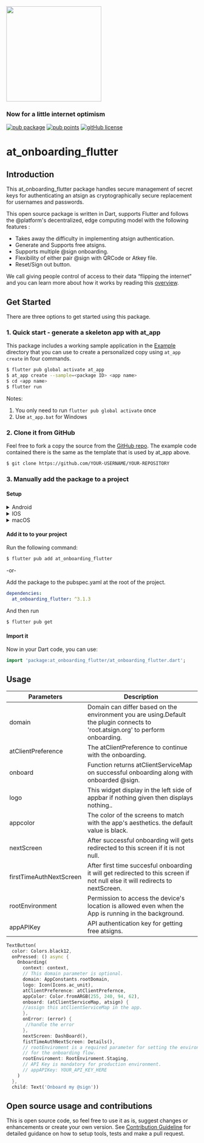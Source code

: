 <img width=250px src="https://atsign.dev/assets/img/@platform_logo_grey.svg?sanitize=true">

### Now for a little internet optimism



[![pub package](https://img.shields.io/pub/v/at_onboarding_flutter)](https://pub.dev/packages/at_onboarding_flutter) [![pub points](https://badges.bar/at_onboarding_flutter/pub%20points)](https://pub.dev/packages/at_onboarding_flutter/score)
 [![gitHub license](https://img.shields.io/badge/license-BSD3-blue.svg)](./LICENSE)



# at_onboarding_flutter
## Introduction
This at_onboarding_flutter package handles secure management of secret keys for authenticating an atsign as cryptographically secure replacement for usernames and passwords.

This open source package is written in Dart, supports Flutter and follows the @‎platform's decentralized, edge computing model with the following features :

- Takes away the difficulty in implementing atsign authentication.
- Generate and Supports free atsigns.
- Supports multiple @sign onboarding.
- Flexibility of either pair @sign with QRCode or Atkey file.
- Reset/Sign out button.

We call giving people control of access to their data “flipping the internet”
and you can learn more about how it works by reading this
[overview](https://atsign.dev/docs/overview/).


## Get Started
There are three options to get started using this package.

### 1. Quick start - generate a skeleton app with at_app
This package includes a working sample application in the
[Example](./example) directory that you can use to create a personalized
copy using ```at_app create``` in four commands.

```sh
$ flutter pub global activate at_app 
$ at_app create --sample=<package ID> <app name> 
$ cd <app name>
$ flutter run
```
Notes: 
1. You only need to run ```flutter pub global activate``` once
2. Use ```at_app.bat``` for Windows


### 2. Clone it from GitHub
<!---
Make sure to edit the link below to refer to your package repo.
-->
Feel free to fork a copy the source from the [GitHub repo](https://github.com/atsign-foundation/at_widgets). The example code contained there is the same as the template that is used by at_app above.

```sh
$ git clone https://github.com/YOUR-USERNAME/YOUR-REPOSITORY
```


### 3. Manually add the package to a project

#### Setup

<details>
<summary>Android</summary>

Add the following permissions to AndroidManifest.xml

```
    <uses-permission android:name="android.permission.READ_EXTERNAL_STORAGE"/>
    <uses-permission android:name="android.permission.WRITE_EXTERNAL_STORAGE"/>
    <uses-permission android:name="android.permission.INTERNET"/>
    <uses-permission android:name="android.permission.USE_FULL_SCREEN_INTENT" />
    <uses-permission android:name="android.permission.CAMERA" />
    <uses-feature android:name="android.hardware.camera" />
    <uses-feature android:name="android.hardware.camera.autofocus" />
    <uses-feature android:name="android.hardware.camera.flash" />
```

Also, the Android version support in app/build.gradle
```
compileSdkVersion 29

minSdkVersion 24
targetSdkVersion 29
```
</details>

<details>
<summary>IOS</summary>

Add the following permission string to info.plist

```
  <key>NSCameraUsageDescription</key>
  <string>The camera is used to scan QR code to pair your device with your @sign</string>
```

Also, update the Podfile with the following lines of code:

```
post_install do |installer|
  installer.pods_project.targets.each do |target|
    flutter_additional_ios_build_settings(target)
    target.build_configurations.each do |config|
      config.build_settings['GCC_PREPROCESSOR_DEFINITIONS'] ||= [
        '$(inherited)',
        ## dart: PermissionGroup.calendar
        'PERMISSION_EVENTS=0',

        ## dart: PermissionGroup.reminders
        'PERMISSION_REMINDERS=0',

        ## dart: PermissionGroup.contacts
        'PERMISSION_CONTACTS=0',

        ## dart: PermissionGroup.microphone
        'PERMISSION_MICROPHONE=0',

        ## dart: PermissionGroup.speech
        'PERMISSION_SPEECH_RECOGNIZER=0',

        ## dart: [PermissionGroup.location, PermissionGroup.locationAlways, PermissionGroup.locationWhenInUse]
        'PERMISSION_LOCATION=0',

        ## dart: PermissionGroup.notification
        'PERMISSION_NOTIFICATIONS=0',

        ## dart: PermissionGroup.sensors
        'PERMISSION_SENSORS=0'
      ]
    end
  end
end
```
</details>

<details>
<summary>macOS</summary>

Go to your project folder, macOS/Runner/DebugProfile.entitlements

For release you need to open macOS/Runner/Release.entitlements

and add the following key:

```
<key>com.apple.security.files.downloads.read-write</key>
<true/>
```
</details>







#### Add it to to your project
Run the following command:
```sh
$ flutter pub add at_onboarding_flutter
```
-or-

Add the package to the pubspec.yaml at the root of the project.
```yaml
dependencies:
  at_onboarding_flutter: ^3.1.3
```
And then run
```sh
$ flutter pub get
```

#### Import it
Now in your Dart code, you can use:

```dart
import 'package:at_onboarding_flutter/at_onboarding_flutter.dart';
```






## Usage




| Parameters              | Description                                                                                                                      |
| ----------------------- | -------------------------------------------------------------------------------------------------------------------------------- |
| domain                  | Domain can differ based on the environment you are using.Default the plugin connects to 'root.atsign.org' to perform onboarding. |
| atClientPreference      | The atClientPreference to continue with the onboarding.                                                                          |
| onboard                 | Function returns atClientServiceMap on successful onboarding along with onboarded @sign.                                         |
| logo                    | This widget display in the left side of appbar if nothing given then displays nothing..                                          |
| appcolor                | The color of the screens to match with the app's aesthetics. the default value is black.                                         |
| nextScreen              | After successful onboarding will gets redirected to this screen if it is not null.                                               |
| firstTimeAuthNextScreen | After first time succesful onboarding it will get redirected to this screen if not null else it will redirects to nextScreen.    |
| rootEnvironment         | Permission to access the device's location is allowed even when the App is running in the background.                            |
| appAPIKey               | API authentication key for getting free atsigns.                                                                                 |


```dart
TextButton(
  color: Colors.black12,
  onPressed: () async {
    Onboarding(
      context: context,
      // This domain parameter is optional.
      domain: AppConstants.rootDomain,
      logo: Icon(Icons.ac_unit),
      atClientPreference: atClientPrefernce,
      appColor: Color.fromARGB(255, 240, 94, 62),
      onboard: (atClientServiceMap, atsign) {
      //assign this atClientServiceMap in the app.
      },
      onError: (error) {
       //handle the error
      },
      nextScreen: DashBoard(),
      fistTimeAuthNextScreen: Details(),
      // rootEnviroment is a required parameter for setting the environment 
      // for the onboarding flow.
      rootEnviroment: RootEnviroment.Staging,
      // API Key is mandatory for production environment.
      // appAPIKey: YOUR_API_KEY_HERE
    )
  },
  child: Text('Onboard my @sign'))
```
## Open source usage and contributions
This is open source code, so feel free to use it as is, suggest changes or 
enhancements or create your own version. See [Contribution Guideline](https://github.com/atsign-foundation/at_widgets/blob/trunk/CONTRIBUTING.md)
for detailed guidance on how to setup tools, tests and make a pull request.